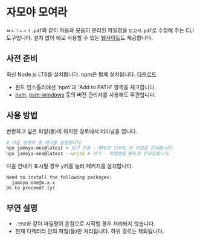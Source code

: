 # 자모야 모여라

`ㅂㅗㄱㅗㅅㅓ.pdf`와 같이 자음과 모음이 분리된 파일명을 `보고서.pdf`로 수정해 주는 CLI 도구입니다. 설치 없이 바로 사용할 수 있는 [웹사이트]도 제공합니다.

[웹사이트]: https://jamoya.one/

## 사전 준비

최신 Node.js LTS를 설치합니다. npm은 함께 설치됩니다. [다운로드](https://nodejs.org/ko/download)

- 윈도 인스톨러에선 'npm'과 'Add to PATH' 항목을 체크합니다.
- [nvm], [nvm-windows] 등의 버전 관리자를 사용해도 무관합니다.

[nvm]: https://github.com/nvm-sh/nvm
[nvm-windows]: https://github.com/coreybutler/nvm-windows

## 사용 방법

변환하고 싶은 파일(들)이 위치한 경로에서 터미널을 엽니다.

```bash
# 다음 명령어 중 하나를 실행합니다.
npx jamoya-one@latest # 읽기 전용 - NFD로 인코딩 된 파일을 안내합니다.
npx jamoya-one@latest --write # 쓰기 - 파일명을 NFC로 인코딩합니다.
```

다음 안내가 표시될 경우 `y`키를 눌러 패키지를 설치합니다.

```
Need to install the following packages:
  jamoya-one@x.x.x
Ok to proceed? (y)
```

## 부연 설명

- `.안녕`과 같이 파일명이 온점으로 시작할 경우 처리되지 않습니다.
- 현재 디렉터리 안의 파일(들)만 처리됩니다. 하위 경로는 제외됩니다.
